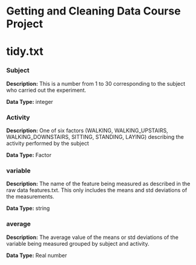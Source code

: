 # Getting and Cleaning Data Course Project
# tidy.txt

### Subject
**Description:** This is a number from 1 to 30 corresponding to the subject who carried out the experiment.

**Data Type:** integer

### Activity
**Description:** One of six factors (WALKING, WALKING_UPSTAIRS, WALKING_DOWNSTAIRS, SITTING, STANDING, LAYING) describing the activity performed by the subject

**Data Type:** Factor

### variable
**Description:** The name of the feature being measured as described in the raw data features.txt. This only includes the means and std deviations of the measurements.

**Data Type:** string

### average
**Description:** The average value of the means or std deviations of the variable being measured grouped by subject and activity.

**Data Type:** Real number


